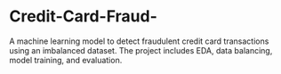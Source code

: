# Credit-Card-Fraud-
A machine learning model to detect fraudulent credit card transactions using an imbalanced dataset. The project includes EDA, data balancing, model training, and evaluation.
